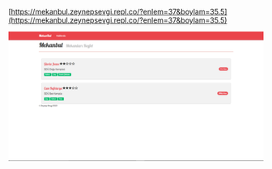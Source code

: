 [https://mekanbul.zeynepsevgi.repl.co/?enlem=37&boylam=35.5](https://mekanbul.zeynepsevgi.repl.co/?enlem=37&boylam=35.5)

![odev7ekranGoruntusu.PNG](/images/odev7ekranGoruntusu.PNG)